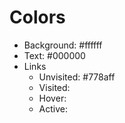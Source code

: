 # Colors

- Background: #ffffff
- Text: #000000
- Links
	- Unvisited: #778aff
	- Visited: 
	- Hover:
	- Active:
